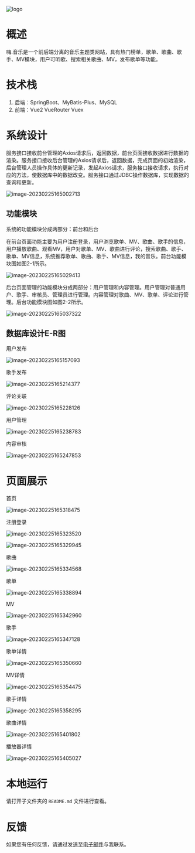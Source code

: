 ![logo](./data/redame/logo-16773153952411.png)

# 概述

嗨.音乐是一个前后端分离的音乐主题类网站，具有热门榜单，歌单、歌曲、歌手、MV模块，用户可听歌、搜索相关歌曲、MV，发布歌单等功能。

#  技术栈

1. 后端：SpringBoot、MyBatis-Plus、MySQL
2. 前端：Vue2 VueRouter Vuex 

#  系统设计

服务接口接收前台管理的Axios请求后，返回数据，前台页面接收数据进行数据的渲染。服务接口接收后台管理的Axios请求后，返回数据，完成页面的初始渲染，后台管理人员操作具体的更新记录，发起Axios请求，服务接口接收请求，执行对应的方法，使数据库中的数据改变。服务接口通过JDBC操作数据库，实现数据的查询和更新。

![image-20230225165002713](./data/redame/image-20230225165002713.png)

##  功能模块

系统的功能模块分成两部分：前台和后台

在前台页面功能主要为用户注册登录，用户浏览歌单、MV、歌曲、歌手的信息，用户播放歌曲、观看MV，用户对歌单、MV、歌曲进行评论，搜索歌曲、歌手、歌单、MV信息，系统推荐歌单、歌曲、歌手、MV信息，我的音乐。前台功能模块图如图2-1所示。

![image-20230225165029413](./data/redame/image-20230225165029413.png)

后台页面管理的功能模块分成两部分：用户管理和内容管理。用户管理对普通用户、歌手、审核员、管理员进行管理。内容管理对歌曲、MV、歌单、评论进行管理。后台功能模块图如图2-2所示。

![image-20230225165037322](./data/redame/image-20230225165037322.png)

##  数据库设计E-R图

用户发布

![image-20230225165157093](./data/redame/image-20230225165157093.png)

歌手发布

![image-20230225165214377](./data/redame/image-20230225165214377.png)

评论关联

![image-20230225165228126](./data/redame/image-20230225165228126.png)

用户管理

![image-20230225165238783](./data/redame/image-20230225165238783.png)

内容审核

![image-20230225165247853](./data/redame/image-20230225165247853.png)

#  页面展示

首页

![image-20230225165318475](./data/redame/image-20230225165318475.png)

注册登录

![image-20230225165323520](./data/redame/image-20230225165323520.png)

![image-20230225165329945](./data/redame/image-20230225165329945.png)

歌曲

![image-20230225165334568](./data/redame/image-20230225165334568.png)

歌单

![image-20230225165338894](./data/redame/image-20230225165338894.png)

MV

![image-20230225165342960](./data/redame/image-20230225165342960.png)

歌手

![image-20230225165347128](./data/redame/image-20230225165347128.png)

歌单详情

![image-20230225165350660](./data/redame/image-20230225165350660.png)

MV详情

![image-20230225165354475](./data/redame/image-20230225165354475.png)

歌手详情

![image-20230225165358295](./data/redame/image-20230225165358295.png)

歌曲详情

![image-20230225165401802](./data/redame/image-20230225165401802.png)

播放器详情

![image-20230225165405027](./data/redame/image-20230225165405027.png)

#  本地运行

请打开子文件夹的 `README.md` 文件进行查看。

#  反馈

如果您有任何反馈，请通过发送至[电子邮件](mailto:workyyx@163.com)与我联系。
